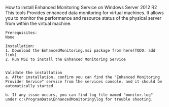 How to install Enhanced Monitoring Service on Windows Server 2012 R2
	This tools Provides enhanced data monitoring for virtual machines. It allows you to monitor the performance and resource status of the physical server from within the virtual machine.
	
	Prerequisites:
	None
	
	Installation:
	1. Download the EnhancedMonitoring.msi package from here(TODO: add link)
	2. Run MSI to install the Enhanced Monitoring Service
	
	
	Validate the installation
	a. After installation, confirm you can find the "Enhanced Monitoring Provider Service" service from the services console, and it should be automatically started.
	
	b. If any issue occurs, you can find log file named "monitor.log" under c:\ProgramData\EnhancedMonitoring\log for trouble shooting.

